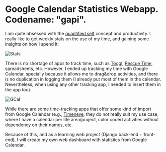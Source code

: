 # Google Calendar Statistics Webapp. Codename: "gapi".

I am quite obsessed with the [quantified self](https://www.ted.com/talks/gary_wolf_the_quantified_self) concept and productivity. I really like to get weekly stats on the use of my time, and gaining some insights on how I spend it:

![Stats](https://cloud.githubusercontent.com/assets/8227377/22119765/21f3fc36-de7d-11e6-9f4c-bc82c2d426bf.png)

There is no shortage of apps to track time, such as [Toggl](https://toggl.com/), [Rescue Time](https://www.rescuetime.com/), spreadsheets, etc. However, I ended up tracking my time with Google Calendar, specially because it allows me to drag&drop activities, and there is no duplication in logging them (I already put most of them in the calendar. Nevertheless, when using any other tracking app, I needed to insert them in the app too). 

![GCal](https://cloud.githubusercontent.com/assets/8227377/22120293/8133c026-de7f-11e6-9839-b0d328e991d8.png)

While there are some time-tracking apps that offer some kind of import from Google Calendar (e.g., [Timeneye](https://www.timeneye.com/en/integrations/google-calendar-time-tracking), they do not really suit my use case, where I have a calendar per life area/project, color coded activities without dependency on their names, etc.

Because of this, and as a learning web project (Django back-end + front-end), I will create my own web dashboard with statistics from Google Calendar. 
